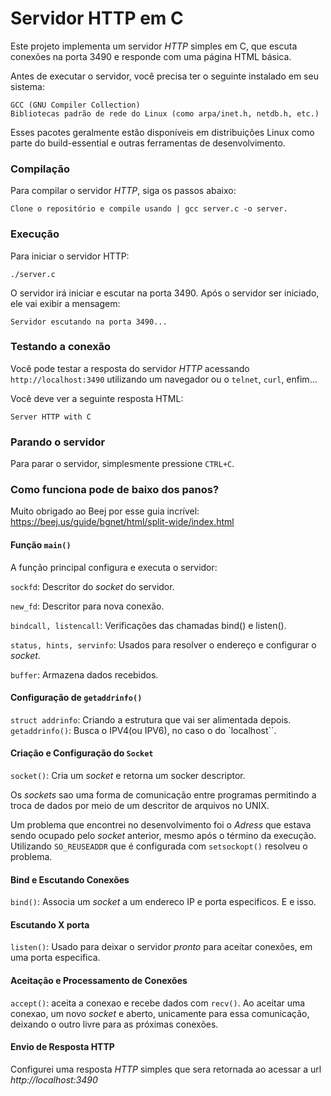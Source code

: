 # Servidor HTTP em C

Este projeto implementa um servidor _HTTP_ simples em C, que escuta conexões na porta 3490 e responde com uma página HTML básica.

Antes de executar o servidor, você precisa ter o seguinte instalado em seu sistema:
```
GCC (GNU Compiler Collection)
Bibliotecas padrão de rede do Linux (como arpa/inet.h, netdb.h, etc.)
```
Esses pacotes geralmente estão disponíveis em distribuições Linux como parte do build-essential e outras ferramentas de desenvolvimento.

### Compilação

Para compilar o servidor _HTTP_, siga os passos abaixo:
```
Clone o repositório e compile usando | gcc server.c -o server.
```
### Execução

Para iniciar o servidor HTTP:
```
./server.c
```
O servidor irá iniciar e escutar na porta 3490. Após o servidor ser iniciado, ele vai exibir a mensagem:
```
Servidor escutando na porta 3490...
```
### Testando a conexão 

Você pode testar a resposta do servidor _HTTP_ acessando `http://localhost:3490` utilizando um navegador ou o `telnet`, `curl`, enfim...

Você deve ver a seguinte resposta HTML:
```
Server HTTP with C
```

### Parando o servidor

Para parar o servidor, simplesmente pressione `CTRL+C`.

### Como funciona pode de baixo dos panos?

Muito obrigado ao Beej por esse guia incrível: https://beej.us/guide/bgnet/html/split-wide/index.html

#### Função `main()`

A função principal configura e executa o servidor:

`sockfd`: Descritor do _socket_ do servidor.

`new_fd`: Descritor para nova conexão.

`bindcall, listencall`: Verificações das chamadas bind() e listen().

`status, hints, servinfo`: Usados para resolver o endereço e configurar o _socket_.

`buffer`: Armazena dados recebidos.

#### Configuração de `getaddrinfo()`

`struct addrinfo`: Criando a estrutura que vai ser alimentada depois.
`getaddrinfo()`: Busca o IPV4(ou IPV6), no caso o do `localhost``.

#### Criação e Configuração do `Socket`

`socket()`: Cria um _socket_ e retorna um socker descriptor.

Os _sockets_ sao uma forma de comunicação entre programas permitindo a troca de dados por meio de um descritor de arquivos no UNIX.

Um problema que encontrei no desenvolvimento foi o _Adress_ que estava sendo ocupado pelo _socket_ anterior, mesmo após o término da execução.
Utilizando `SO_REUSEADDR` que é configurada com `setsockopt()` resolveu o problema.

#### Bind e Escutando Conexões

`bind()`: Associa um _socket_ a um endereco IP e porta especificos. E e isso.


#### Escutando X porta

`listen()`: Usado para deixar o servidor _pronto_ para aceitar conexões, em uma porta especifica.

#### Aceitação e Processamento de Conexões

`accept()`: aceita a conexao e recebe dados com `recv()`. Ao aceitar uma conexao, um novo _socket_ e aberto, unicamente para essa comunicação, deixando o outro livre para as próximas conexões.


#### Envio de Resposta HTTP

Configurei uma resposta _HTTP_ simples que sera retornada ao acessar a url _http://localhost:3490_




